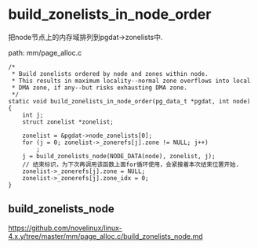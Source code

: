 build_zonelists_in_node_order
========================================

把node节点上的内存域排列到pgdat->zonelists中.

path: mm/page_alloc.c
```
/*
 * Build zonelists ordered by node and zones within node.
 * This results in maximum locality--normal zone overflows into local
 * DMA zone, if any--but risks exhausting DMA zone.
 */
static void build_zonelists_in_node_order(pg_data_t *pgdat, int node)
{
    int j;
    struct zonelist *zonelist;

    zonelist = &pgdat->node_zonelists[0];
    for (j = 0; zonelist->_zonerefs[j].zone != NULL; j++)
        ;
    j = build_zonelists_node(NODE_DATA(node), zonelist, j);
    // 结束标识，为下次再调用该函数上面for循环使用，会紧接着本次结束位置开始.
    zonelist->_zonerefs[j].zone = NULL;
    zonelist->_zonerefs[j].zone_idx = 0;
}
```

build_zonelists_node
----------------------------------------

https://github.com/novelinux/linux-4.x.y/tree/master/mm/page_alloc.c/build_zonelists_node.md
